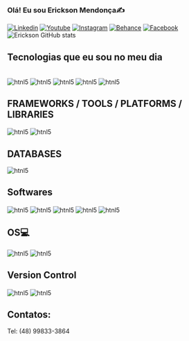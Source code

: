 ### Olá! Eu sou Erickson Mendonça✍️
[![Linkedin](https://img.shields.io/badge/LinkedIn-0077B5?style=for-the-badge&logo=linkedin&logoColor=white)](https://www.linkedin.com/in/erickson-mendon%C3%A7a-497029224/)
[![Youtube](https://img.shields.io/badge/YouTube-FF0000?style=for-the-badge&logo=youtube&logoColor=white)](https://www.youtube.com/@ericksonmendonca422)
[![Instagram](https://img.shields.io/badge/Instagram-E4405F?style=for-the-badge&logo=instagram&logoColor=white)](https://www.instagram.com/sven_goran_erickson_/)
[![Behance](https://img.shields.io/badge/-Behance-blue?style=for-the-badge&logo=behance&logoColor=white)](https://www.behance.net/svenerickson)
[![Facebook](https://img.shields.io/badge/Facebook-1877F2?style=for-the-badge&logo=facebook&logoColor=white)](https://www.facebook.com/erickson.mendonca?locale=pt_BR)
![Erickson GitHub stats](https://github-readme-stats.vercel.app/api?username=erickson72&show_icons=true&theme=dracula)

## Tecnologias que eu sou no meu dia
<div style="display: inline_block"><br>
<img align="center"alt="htnl5" src="https://img.shields.io/badge/HTML5-E34F26?style=for-the-badge&logo=html5&logoColor=white" />
<img align="center"alt="htnl5" src="https://img.shields.io/badge/CSS3-1572B6?style=for-the-badge&logo=css3&logoColor=white" />
<img align="center"alt="htnl5" src="https://img.shields.io/badge/JavaScript-323330?style=for-the-badge&logo=javascript&logoColor=F7DF1E" />
<img align="center"alt="htnl5" src="https://img.shields.io/badge/Python-14354C?style=for-the-badge&logo=python&logoColor=white" />
<img align="center"alt="htnl5" src="https://img.shields.io/badge/R-276DC3?style=for-the-badge&logo=r&logoColor=white" />

## FRAMEWORKS / TOOLS / PLATFORMS / LIBRARIES
<img align="center" alt="htnl5" src="https://img.shields.io/badge/Node.js-43853D?style=for-the-badge&logo=node.js&logoColor=white" />
<img align="center" alt="htnl5" src="https://img.shields.io/badge/Bootstrap-563D7C?style=for-the-badge&logo=bootstrap&logoColor=white" />
  
## DATABASES
<img align="center" alt="htnl5" src="https://img.shields.io/badge/MySQL-005C84?style=for-the-badge&logo=mysql&logoColor=white">
  
## Softwares
<img align="center" alt="htnl5" src="https://img.shields.io/badge/Visual_Studio_Code-0078D4?style=for-the-badge&logo=visual%20studio%20code&logoColor=white">
<img align="center" alt="htnl5" src="https://img.shields.io/badge/Colab-F9AB00?style=for-the-badge&logo=googlecolab&color=525252">
<img align="center" alt="htnl5" src="https://img.shields.io/badge/RStudio-75AADB?style=for-the-badge&logo=RStudio&logoColor=white">
<img align="center"alt="htnl5" src="https://img.shields.io/badge/Trello-0052CC?style=for-the-badge&logo=trello&logoColor=white">
<img align="center"alt="htnl5" src="https://img.shields.io/badge/Canva-%2300C4CC.svg?&style=for-the-badge&logo=Canva&logoColor=white">
  
## OS💻
<img align="center" alt="htnl5" src="https://img.shields.io/badge/Linux-FCC624?style=for-the-badge&logo=linux&logoColor=black">
<img align="center" alt="htnl5" src="https://img.shields.io/badge/Windows-0078D6?style=for-the-badge&logo=windows&logoColor=white">
  
## Version Control
<img align="center" alt="htnl5" src="https://img.shields.io/badge/GIT-E44C30?style=for-the-badge&logo=git&logoColor=white">
<img align="center" alt="htnl5" src="https://img.shields.io/badge/GitHub-100000?style=for-the-badge&logo=github&logoColor=white">

</div>
  
## Contatos:

Tel: (48) 99833-3864




